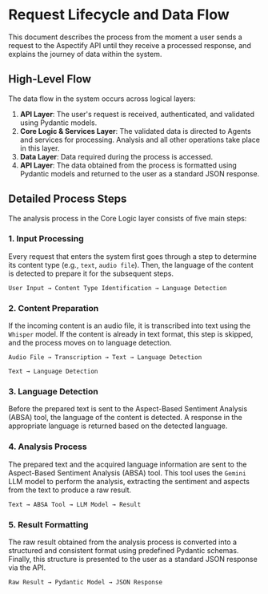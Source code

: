 # Request Lifecycle and Data Flow

This document describes the process from the moment a user sends a request to the Aspectify API until they receive a processed response, and explains the journey of data within the system.

## High-Level Flow

The data flow in the system occurs across logical layers:

1.  **API Layer**: The user's request is received, authenticated, and validated using Pydantic models.
2.  **Core Logic & Services Layer**: The validated data is directed to Agents and services for processing. Analysis and all other operations take place in this layer.
3.  **Data Layer**: Data required during the process is accessed.
4.  **API Layer**: The data obtained from the process is formatted using Pydantic models and returned to the user as a standard JSON response.

## Detailed Process Steps

The analysis process in the Core Logic layer consists of five main steps:

### 1. Input Processing

Every request that enters the system first goes through a step to determine its content type (e.g., `text`, `audio file`). Then, the language of the content is detected to prepare it for the subsequent steps.

```
User Input → Content Type Identification → Language Detection
```

### 2. Content Preparation

If the incoming content is an audio file, it is transcribed into text using the `Whisper` model. If the content is already in text format, this step is skipped, and the process moves on to language detection.

```
Audio File → Transcription → Text → Language Detection
```
```
Text → Language Detection
```

### 3. Language Detection

Before the prepared text is sent to the Aspect-Based Sentiment Analysis (ABSA) tool, the language of the content is detected. A response in the appropriate language is returned based on the detected language.


### 4. Analysis Process

The prepared text and the acquired language information are sent to the Aspect-Based Sentiment Analysis (ABSA) tool. This tool uses the `Gemini` LLM model to perform the analysis, extracting the sentiment and aspects from the text to produce a raw result.

```
Text → ABSA Tool → LLM Model → Result
```

### 5. Result Formatting

The raw result obtained from the analysis process is converted into a structured and consistent format using predefined Pydantic schemas. Finally, this structure is presented to the user as a standard JSON response via the API.

```
Raw Result → Pydantic Model → JSON Response
```